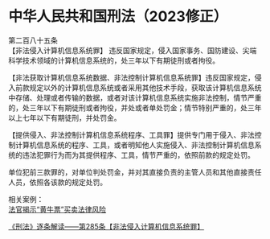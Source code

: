# 中华人民共和国刑法（2023修正）  

第二百八十五条  
【非法侵入计算机信息系统罪】 违反国家规定，侵入国家事务、国防建设、尖端科学技术领域的计算机信息系统的，处三年以下有期徒刑或者拘役。  

【非法获取计算机信息系统数据、非法控制计算机信息系统罪】违反国家规定，侵入前款规定以外的计算机信息系统或者采用其他技术手段，获取该计算机信息系统中存储、处理或者传输的数据，或者对该计算机信息系统实施非法控制，情节严重的，处三年以下有期徒刑或者拘役，并处或者单处罚金；情节特别严重的，处三年以上七年以下有期徒刑，并处罚金。  

【提供侵入、非法控制计算机信息系统程序、工具罪】提供专门用于侵入、非法控制计算机信息系统的程序、工具，或者明知他人实施侵入、非法控制计算机信息系统的违法犯罪行为而为其提供程序、工具，情节严重的，依照前款的规定处罚。  

单位犯前三款罪的，对单位判处罚金，并对其直接负责的主管人员和其他直接责任人员，依照各该款的规定处罚。  

相关案例：  
<a href="https://www.toutiao.com/article/7278495339772985867/?app=news_article&timestamp=1717679652&use_new_style=1&req_id=20240606211411AA4A178259C45E9E64A2&group_id=7278495339772985867&wxshare_count=1&tt_from=weixin&utm_source=weixin&utm_medium=toutiao_android&utm_campaign=client_share&share_token=1b130bd7-100c-43e4-9be3-a9974abc6a0b&source=m_redirect" target="_blank">法官揭示“黄牛票”买卖法律风险</a>  

<a href="https://www.toutiao.com/article/7328802648374215194/?channel=&source=search_tab" target="_blank">《刑法》逐条解读——第285条【非法侵入计算机信息系统罪】</a>  


